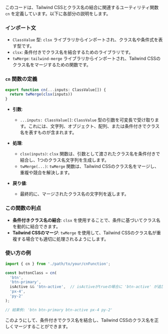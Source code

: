 

このコードは、Tailwind CSSとクラス名の結合に関連するユーティリティ関数 `cn` を定義しています。以下に各部分の説明をします。

### インポート文
- `ClassValue` 型: `clsx` ライブラリからインポートされ、クラス名や条件式を表す型です。
- `clsx`: 条件付きでクラス名を結合するためのライブラリです。
- `twMerge`: `tailwind-merge` ライブラリからインポートされ、Tailwind CSSのクラス名をマージするための関数です。

### `cn` 関数の定義
```typescript
export function cn(...inputs: ClassValue[]) {
  return twMerge(clsx(inputs))
}
```
- **引数**:
  - `...inputs: ClassValue[]`: `ClassValue` 型の引数を可変長で受け取ります。これには、文字列、オブジェクト、配列、または条件付きでクラス名を表すものが含まれます。
  
- **処理**:
  - `clsx(inputs)`: `clsx` 関数は、引数として渡されたクラス名を条件付きで結合し、1つのクラス名文字列を生成します。
  - `twMerge(...)`: `twMerge` 関数は、Tailwind CSSのクラス名をマージし、重複や競合を解決します。

- **戻り値**:
  - 最終的に、マージされたクラス名の文字列を返します。

### この関数の利点
- **条件付きクラス名の結合**: `clsx` を使用することで、条件に基づいてクラス名を動的に結合できます。
- **Tailwind CSSのマージ**: `twMerge` を使用して、Tailwind CSSのクラス名が重複する場合でも適切に処理されるようにします。

### 使い方の例
```typescript
import { cn } from './path/to/your/cnFunction';

const buttonClass = cn(
  'btn',
  'btn-primary',
  isActive && 'btn-active',  // isActiveがtrueの場合に 'btn-active' が追加される
  'px-4',
  'py-2'
);

// 結果例: 'btn btn-primary btn-active px-4 py-2'
```
このようにして、条件付きでクラス名を結合し、Tailwind CSSのクラス名を正しくマージすることができます。
